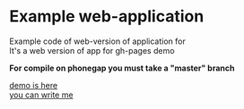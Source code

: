 # Example web-application
Example code of web-version of application for  
It's a web version of app for gh-pages demo  

**For compile on phonegap you must take a "master" branch**

[demo is here](https://b1mmy.github.io/uscreen/)  
[you can write me](https://vk.com/bimmy)  
